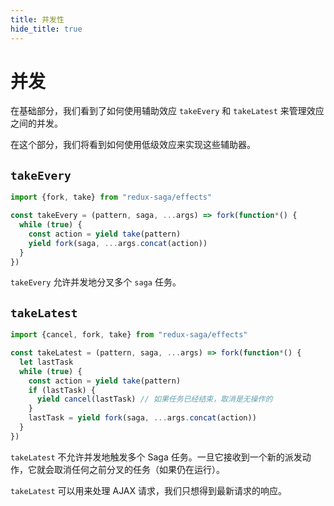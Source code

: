 ```yaml
---
title: 并发性
hide_title: true
---
```


# 并发

在基础部分，我们看到了如何使用辅助效应 `takeEvery` 和 `takeLatest` 来管理效应之间的并发。

在这个部分，我们将看到如何使用低级效应来实现这些辅助器。

## `takeEvery`

```javascript
import {fork, take} from "redux-saga/effects"

const takeEvery = (pattern, saga, ...args) => fork(function*() {
  while (true) {
    const action = yield take(pattern)
    yield fork(saga, ...args.concat(action))
  }
})
```

`takeEvery` 允许并发地分叉多个 `saga` 任务。

## `takeLatest`

```javascript
import {cancel, fork, take} from "redux-saga/effects"

const takeLatest = (pattern, saga, ...args) => fork(function*() {
  let lastTask
  while (true) {
    const action = yield take(pattern)
    if (lastTask) {
      yield cancel(lastTask) // 如果任务已经结束，取消是无操作的
    }
    lastTask = yield fork(saga, ...args.concat(action))
  }
})
```

`takeLatest` 不允许并发地触发多个 Saga 任务。一旦它接收到一个新的派发动作，它就会取消任何之前分叉的任务（如果仍在运行）。

`takeLatest` 可以用来处理 AJAX 请求，我们只想得到最新请求的响应。
